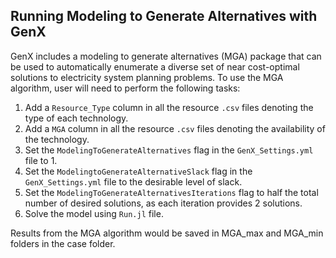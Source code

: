 ## Running Modeling to Generate Alternatives with GenX

GenX includes a modeling to generate alternatives (MGA) package that can be used to automatically enumerate a diverse set of near cost-optimal solutions to electricity system planning problems. To use the MGA algorithm, user will need to perform the following tasks:

1. Add a `Resource_Type` column in all the resource `.csv` files denoting the type of each technology.
2. Add a `MGA` column in all the resource `.csv` files denoting the availability of the technology.
3. Set the `ModelingToGenerateAlternatives` flag in the `GenX_Settings.yml` file to 1.
4. Set the `ModelingtoGenerateAlternativeSlack` flag in the `GenX_Settings.yml` file to the desirable level of slack.
5. Set the `ModelingToGenerateAlternativesIterations` flag to half the total number of desired solutions, as each iteration provides 2 solutions.
6. Solve the model using `Run.jl` file.

Results from the MGA algorithm would be saved in MGA_max and MGA_min folders in the case folder.